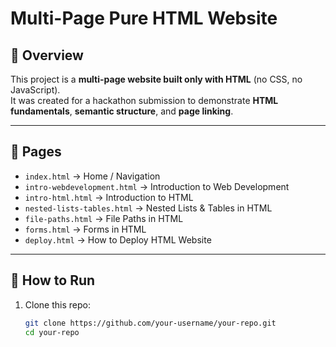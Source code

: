 # Multi-Page Pure HTML Website

## 📌 Overview
This project is a **multi-page website built only with HTML** (no CSS, no JavaScript).  
It was created for a hackathon submission to demonstrate **HTML fundamentals**, **semantic structure**, and **page linking**.

---

## 📂 Pages
- `index.html` → Home / Navigation  
- `intro-webdevelopment.html` → Introduction to Web Development  
- `intro-html.html` → Introduction to HTML  
- `nested-lists-tables.html` → Nested Lists & Tables in HTML  
- `file-paths.html` → File Paths in HTML  
- `forms.html` → Forms in HTML  
- `deploy.html` → How to Deploy HTML Website  

---

## 🚀 How to Run
1. Clone this repo:
   ```bash
   git clone https://github.com/your-username/your-repo.git
   cd your-repo

